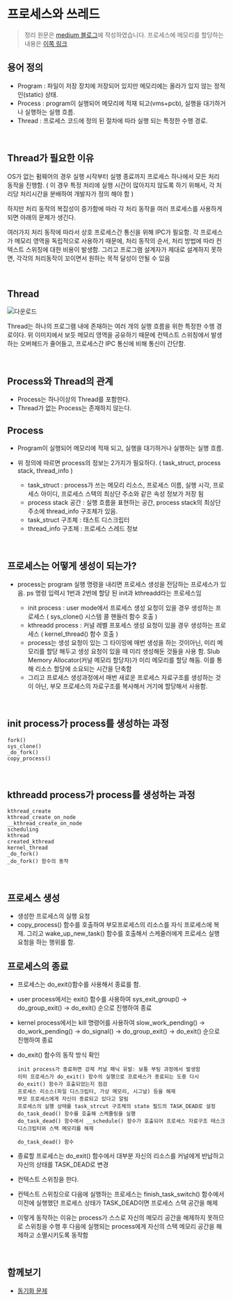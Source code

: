 # 프로세스와 쓰레드

> 정리 원문은 [medium 블로그](https://medium.com/@tas.com/process-thread-%EC%83%9D%EC%84%B1%EA%B3%BC-%EC%A2%85%EB%A3%8C-ff31cdde2b40)에 작성하였습니다. 프로세스에 메모리를 할당하는 내용은 [이쪽 링크](https://medium.com/@tas.com/process%EB%A5%BC-%EB%A9%94%EB%AA%A8%EB%A6%AC%EC%97%90-%ED%95%A0%EB%8B%B9-7ffc737e4e92)

## 용어 정의

- Program : 파일이 저장 장치에 저장되어 있지만 메모리에는 올라가 있지 않는 정적인(static) 상태.
- Process : program이 실행되어 메모리에 적재 되고(vms+pcb), 실행을 대기하거나 실행하는 실행 흐름.
- Thread : 프로세스 코드에 정의 된 절차에 따라 실행 되는 특정한 수행 경로.


<br/>


## Thread가 필요한 이유

OS가 없는 펌웨어의 경우 실행 시작부터 실행 종료까지 프로세스 하나에서 모든 처리 동작을 진행함. ( 이 경우 특정 처리에 실행 시간이 많아지지 않도록 하기 위해서, 각 처리당 처리시간을 분배하여 개발자가 정의 해야 함 )

하지만 처리 동작의 복잡성이 증가함에 따라 각 처리 동작을 여러 프로세스를 사용하게 되면 아래의 문제가 생긴다.

여러가지 처리 동작에 따라서 상호 프로세스간 통신을 위해 IPC가 필요함.
각 프로세스가 메모리 영역을 독립적으로 사용하기 때문에, 처리 동작의 순서, 처리 방법에 따라 컨텍스트 스위칭에 대한 비용이 발생함.
그리고 프로그램 설계자가 제대로 설계하지 못하면, 각각의 처리동작이 꼬이면서 원하는 목적 달성이 안될 수 있음

<br/>


## Thread

![다운로드](https://user-images.githubusercontent.com/91730236/198837901-1fa16052-7d5f-41f9-be7f-8cb1a8e57893.png)

Thread는 하나의 프로그램 내에 존재하는 여러 개의 실행 흐름을 위한 특정한 수행 경로이다. 위 이미지에서 보듯 메모리 영역을 공유하기 때문에 컨텍스트 스위칭에서 발생하는 오버헤드가 줄어들고, 프로세스간 IPC 통신에 비해 통신이 간단함.

<br/>

## Process와 Thread의 관계
- Process는 하나이상의 Thread를 포함한다.
- Thread가 없는 Process는 존재하지 않는다.



## Process
- Program이 실행되어 메모리에 적재 되고, 실행을 대기하거나 실행하는 실행 흐름.
- 위 정의에 따르면 process의 정보는 2가지가 필요하다. ( task_struct, process stack, thread_info )

  - task_struct : process가 쓰는 메모리 리소스, 프로세스 이름, 실행 시각, 프로세스 아이디, 프로세스 스택의 최상단 주소와 같은 속성 정보가 저장 됨
  - process stack 공간 : 실행 흐름을 표현하는 공간, process stack의 최상단 주소에 thread_info 구조체가 있음.
  - task_struct 구조체 : 태스트 디스크립터
  - thread_info 구조체 : 프로세스 스레드 정보


<br/>



## 프로세스는 어떻게 생성이 되는가?
- process는 program 실행 명령을 내리면 프로세스 생성을 전담하는 프로세스가 있음. ps 명령 입력시 1번과 2번에 할당 된 init과 kthreadd라는 프로세스임

  - init process : user mode에서 프로세스 생성 요청이 있을 경우 생성하는 프로세스 ( sys_clone() 시스템 콜 핸들러 함수 호출 )
  - kthreadd process : 커널 레벨 프포세스 생성 요청이 있을 경우 생성하는 프로세스 ( kernel_thread() 함수 호출 )
  - process는 생성 요청이 있는 그 타이밍에 매번 생성을 하는 것이아닌, 미리 메모리를 할당 해두고 생성 요청이 있을 때 미리 생성해둔 것들을 사용 함. Slub Memory Allocator(커널 메모리 할당자)가 미리 메모리를 할당 해둠. 이를 통해 리소스 할당에 소요되는 시간을 단축함
  - 그리고 프로세스 생성과정에서 매번 새로운 프로세스 자료구조를 생성하는 것이 아닌, 부모 프로세스의 자료구조를 복사해서 거기에 할당해서 사용함.



<br/>



## init process가 process를 생성하는 과정

    fork()
    sys_clone()
    _do_fork()
    copy_process()

<br/>


## kthreadd process가 process를 생성하는 과정

    kthread_create
    kthread_create_on_node
    __kthread_create_on_node
    scheduling
    kthread
    created_kthread
    kernel_thread
    _do_fork()
    _do_fork() 함수의 동작

<br/>

## 프로세스 생성
- 생성한 프로세스의 실행 요청
- copy_process() 함수를 호출하여 부모프로세스의 리소스를 자식 프로세스에 복제. 그리고 wake_up_new_task() 함수를 호출해서 스케줄러에게 프로세스 실행 요청을 하는 행위를 함.

## 프로세스의 종료

- 프로세스는 do_exit()함수를 사용해서 종료를 함.
- user process에서는 exit() 함수를 사용하여 sys_exit_group() -> do_group_exit() -> do_exit() 순으로 진행하여 종료
- kernel process에서는 kill 명령어를 사용하여 slow_work_pending() -> do_work_pending() -> do_signal() -> do_group_exit() -> do_exit() 순으로 진행하여 종료
- do_exit() 함수의 동작 방식 확인

      init process가 종료하면 강제 커널 패닉 유발: 보통 부팅 과정에서 발생함
      이미 프로세스가 do_exit() 함수의 실행으로 프로세스가 종료되는 도중 다시 do_exit() 함수가 호출되었는지 점검
      프로세스 리소스(파일 디스크립터, 가상 메모리, 시그널) 등을 해제
      부모 프로세스에게 자신이 종료되고 있다고 알림
      프로세스의 실행 상태를 task_strcut 구조체의 state 필드의 TASK_DEAD로 설정
      do_task_dead() 함수를 호출해 스케쥴링을 실행
      do_task_dead() 함수에서 __schedule() 함수가 호출되어 프로세스 자료구조 태스크 디스크립터와 스택 메모리를 해제

      do_task_dead() 함수

- 종료할 프로세스는 do_exit() 함수에서 대부분 자신의 리소스를 커널에게 반납하고 자신의 상태를 TASK_DEAD로 변경
- 컨텍스트 스위칭을 한다.
- 컨텍스트 스위칭으로 다음에 실행하는 프로세스는 finish_task_switch() 함수에서 이전에 실행했던 프로세스 상태가 TASK_DEAD이면 프로세스 스택 공간을 해제
- 이렇게 동작하는 이유는 process가 스스로 자신의 메모리 공간을 해제하지 못하므로 스위칭을 수행 후 다음에 실행되는 process에게 자신의 스택 메모리 공간을 해제하고 소멸시키도록 동작함


<br/>

## 함께보기
- [동기화 문제](https://github.com/t0e8r1r4y/blogContents/blob/main/OSConcepts/ProcessSynchronization.md)
